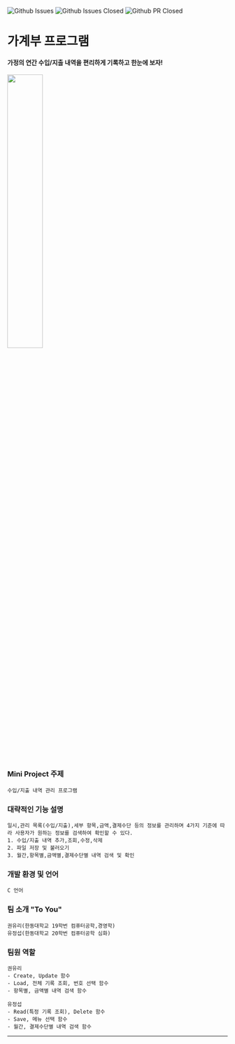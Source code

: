 ![Github Issues](https://img.shields.io/github/issues-raw/junglesub/hgu-oss-miniproject?color=87ceeb)
![Github Issues Closed](https://img.shields.io/github/issues-closed-raw/junglesub/hgu-oss-miniproject)
![Github PR Closed](https://img.shields.io/github/issues-pr-closed-raw/junglesub/hgu-oss-miniproject?color=00bb00)


**가계부 프로그램**
=============================
#### 가정의 연간 수입/지출 내역을 편리하게 기록하고 한눈에 보자!
<img src = "https://user-images.githubusercontent.com/70666097/117020441-684fe000-ad31-11eb-8d86-91c9f7ba079c.jpg" width="40% height=30%">

### Mini Project 주제
    수입/지출 내역 관리 프로그램
    
### 대략적인 기능 설명
    일시,관리 목록(수입/지출),세부 항목,금액,결제수단 등의 정보를 관리하며 4가지 기준에 따라 사용자가 원하는 정보를 검색하여 확인할 수 있다.
    1. 수입/지출 내역 추가,조회,수정,삭제
    2. 파일 저장 및 불러오기
    3. 월간,항목별,금액별,결제수단별 내역 검색 및 확인
    
### 개발 환경 및 언어
    C 언어
    
### 팀 소개 __"To You"__
    권유리(한동대학교 19학번 컴퓨터공학,경영학)
    유정섭(한동대학교 20학번 컴퓨터공학 심화)
    
### 팀원 역할
    권유리
    - Create, Update 함수
    - Load, 전체 기록 조회, 번호 선택 함수
    - 항목별, 금액별 내역 검색 함수
    
    유정섭
    - Read(특정 기록 조회), Delete 함수 
    - Save, 메뉴 선택 함수
    - 월간, 결제수단별 내역 검색 함수
 
------------------------------------------------------------------
    
